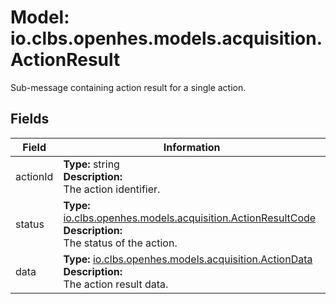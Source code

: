# Model: io.clbs.openhes.models.acquisition.ActionResult

Sub-message containing action result for a single action.

## Fields

| Field | Information |
| --- | --- |
| actionId | <b>Type:</b> string<br><b>Description:</b><br>The action identifier. |
| status | <b>Type:</b> [io.clbs.openhes.models.acquisition.ActionResultCode](model-io-clbs-openhes-models-acquisition-actionresultcode.md)<br><b>Description:</b><br>The status of the action. |
| data | <b>Type:</b> [io.clbs.openhes.models.acquisition.ActionData](model-io-clbs-openhes-models-acquisition-actiondata.md)<br><b>Description:</b><br>The action result data. |

